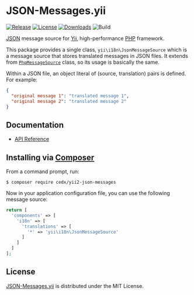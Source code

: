 # JSON-Messages.yii
[![Release](http://img.shields.io/packagist/v/cedx/yii2-json-messages.svg)](https://packagist.org/packages/cedx/yii2-json-messages) [![License](http://img.shields.io/packagist/l/cedx/yii2-json-messages.svg)](https://bitbucket.org/cedx/json-messages.yii/src/master/LICENSE.txt) [![Downloads](http://img.shields.io/packagist/dt/cedx/yii2-json-messages.svg)](https://packagist.org/packages/cedx/yii2-json-messages) ![Build](https://img.shields.io/codeship/16aefad0-bc20-0132-2beb-7ab97aac1fb6.svg)

[JSON](http://json.org) message source for [Yii](http://www.yiiframework.com), high-performance [PHP](https://php.net) framework.

This package provides a single class, `yii\i18n\JsonMessageSource` which is a message source that stores translated messages in JSON files.
It extends from [`PhpMessageSource`](http://www.yiiframework.com/doc-2.0/yii-i18n-phpmessagesource.html) class, so its usage is basically the same.

Within a JSON file, an object literal of (source, translation) pairs is defined. For example:

```json
{
  "original message 1": "translated message 1",
  "original message 2": "translated message 2"
}
```

## Documentation
- [API Reference](http://api.belin.io/json-messages.yii)

## Installing via [Composer](https://getcomposer.org)
From a command prompt, run:

```shell
$ composer require cedx/yii2-json-messages
```

Now in your application configuration file, you can use the following message source:

```php
return [
  'components' => [
    'i18n' => [
	  'translations' => [
		'*' => 'yii\i18n\JsonMessageSource'
	  ]
    ]
  ]
];
```

## License
[JSON-Messages.yii](https://packagist.org/packages/cedx/yii2-json-messages) is distributed under the MIT License.
